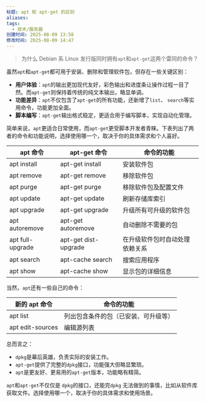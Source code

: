 ```yaml
---
标题: apt 和 apt-get 的区别
aliases: 
tags:
  - 技术/服务器
创建时间: 2025-08-09 13:58
修改时间: 2025-08-09 14:47
---
```

> 为什么 Debian 系 Linux 发行版同时拥有`apt`和`apt-get`这两个雷同的命令？

虽然`apt`和`apt-get`都可用于安装、删除和管理软件包，但存在一些关键区别：

- **用户体验**：`apt`的输出更加现代友好，彩色输出和进度条让操作过程一目了然。而`apt-get`则保持着传统的纯文本输出，略显单调。
- **功能差异**：`apt`不仅包含了`apt-get`的所有功能，还新增了`list`、 `search`等实用命令，功能更加全面。
- **脚本编写**：`apt-get`输出格式稳定，更适合用于编写脚本，实现自动化管理。

简单来说，`apt`更适合日常使用，而`apt-get`更受脚本开发者青睐。下表列出了两者的命令和功能说明，选择使用哪一个，取决于你的具体需求和个人喜好。

| apt 命令           | apt-get 命令           | 命令的功能           |
| ---------------- | -------------------- | --------------- |
| apt install      | apt-get install      | 安装软件包           |
| apt remove       | apt-get remove       | 移除软件包           |
| apt purge        | apt-get purge        | 移除软件包及配置文件      |
| apt update       | apt-get update       | 刷新存储库索引         |
| apt upgrade      | apt-get upgrade      | 升级所有可升级的软件包     |
| apt autoremove   | apt-get autoremove   | 自动删除不需要的包       |
| apt full-upgrade | apt-get dist-upgrade | 在升级软件包时自动处理依赖关系 |
| apt search       | apt-cache search     | 搜索应用程序          |
| apt show         | apt-cache show       | 显示包的详细信息        |

当然，`apt`还有一些自己的命令：

|新的 apt 命令|命令的功能|
|---|---|
|apt list|列出包含条件的包（已安装、可升级等）|
|apt edit-sources|编辑源列表|

总而言之：
- `dpkg`是幕后英雄，负责实际的安装工作。
- `apt-get`提供了完整的`dpkg`接口，功能强大但略显繁琐。
- `apt`是更友好、更易用的`apt-get`版本，功能略有精简。

`apt`和`apt-get`不仅仅是 `dpkg`的接口，还能完`dpkg` 无法做到的事情，比如从软件库获取文件。选择使用哪一个，取决于你的具体需求和使用场景。
